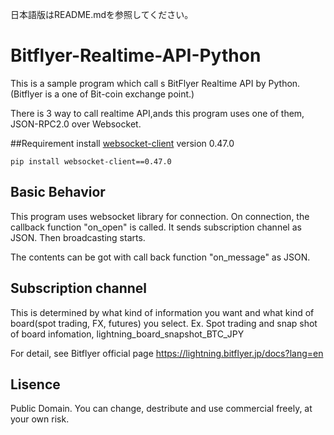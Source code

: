 日本語版はREADME.mdを参照してください。

# Bitflyer-Realtime-API-Python
This is a sample program which call s BitFlyer Realtime API by Python.
(Bitflyer is a one of Bit-coin exchange point.)

There is 3 way to call realtime API,ands this program uses one of them,
JSON-RPC2.0 over Websocket.

##Requirement
install [websocket-client](https://github.com/websocket-client/websocket-client) version 0.47.0

```
pip install websocket-client==0.47.0
```

## Basic Behavior
This program uses websocket library for connection.
On connection, the callback function "on_open" is called.
It sends subscription channel as JSON.
Then broadcasting starts.

The contents can be got with call back function "on_message" as JSON.

## Subscription channel
This is determined by what kind of information you want and what kind of board(spot trading, FX, futures) you select.
Ex. Spot trading and snap shot of board infomation,
lightning_board_snapshot_BTC_JPY

For detail, see Bitflyer official page
https://lightning.bitflyer.jp/docs?lang=en

## Lisence
Public Domain.
You can change, destribute and use commercial freely, at your own risk.
